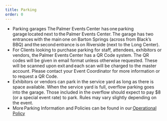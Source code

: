 ```yaml
---
title: Parking
order: 0
---
```


- Parking garages The Palmer Events Center has one parking garage located next to the Palmer Events Center. The garage has two entrances with the main one on Barton Springs (across from Black’s BBQ) and the second entrance is on Riverside (next to the Long Center).
- For Clients looking to purchase parking for staff, attendees, exhibitors or vendors, the Palmer Events Center has a QR Code system. The QR codes will be given in email format unless otherwise requested. These will be scanned upon exit and each scan will be charged to the master account. Please contact your Event Coordinator for more information or to request a QR Code.
- Exhibitors or vendors can park in the service yard as long as there is space available. When the service yard is full, overflow parking goes into the garage. Those included in the overflow should expect to pay $8 (or a special event rate) to park. Rules may vary slightly depending on the event.
- More Parking Information and Policies can be found in our [Operational Policy](https://ops.palmereventscenter.com/parking_and_shuttles)
